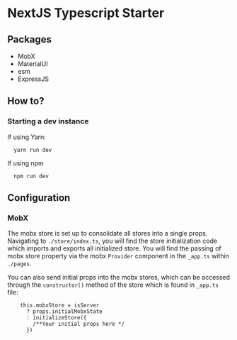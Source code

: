 # NextJS Typescript Starter

## Packages
- MobX
- MaterialUI
- esm
- ExpressJS

## How to?
### Starting a dev instance
If using Yarn:
```
  yarn run dev
```

If using npm
```
  npm run dev
```

## Configuration
### MobX
The mobx store is set up to consolidate all stores into a single props.
Navigating to `./store/index.ts`, you will find the store initialization code which imports and exports all initialized store.
You will find the passing of mobx store property via the mobx `Provider` component in the `_app.ts` within `./pages`.

You can also send initial props into the mobx stores, which can be accessed through the `constructor()` method of the store which is found in `_app.ts` file:
```
    this.mobxStore = isServer
      ? props.initialMobxState
      : initializeStore({
        /**Your initial props here */
      })
```
